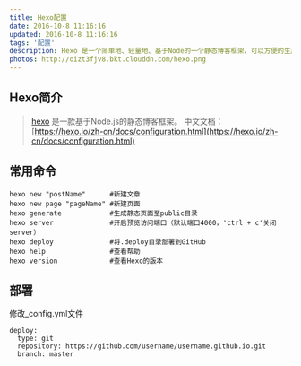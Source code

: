 ```yaml
---
title: Hexo配置
date: 2016-10-8 11:16:16
updated: 2016-10-8 11:16:16
tags: '配置'
description: Hexo 是一个简单地、轻量地、基于Node的一个静态博客框架，可以方便的生成静态网页托管在github和Heroku上，引用Hexo作者 @tommy351 的话：快速、简单且功能强大的 Node.js 博客框架。A fast, simple & powerful blog framework, powered by Node.js.
photos: http://oizt3fjv8.bkt.clouddn.com/hexo.png
---
```

## Hexo简介
> [hexo](https://github.com/hexojs/hexo) 是一款基于Node.js的静态博客框架。
> 中文文档：    [https://hexo.io/zh-cn/docs/configuration.html](https://hexo.io/zh-cn/docs/configuration.html)



## 常用命令
```
hexo new "postName"      #新建文章
hexo new page "pageName" #新建页面
hexo generate            #生成静态页面至public目录
hexo server              #开启预览访问端口（默认端口4000，'ctrl + c'关闭server）
hexo deploy              #将.deploy目录部署到GitHub
hexo help                #查看帮助
hexo version             #查看Hexo的版本
```

## 部署
修改_config.yml文件
```
deploy:
  type: git
  repository: https://github.com/username/username.github.io.git
  branch: master
```
